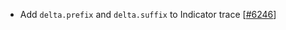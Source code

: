  - Add `delta.prefix` and `delta.suffix` to Indicator trace [[#6246](https://github.com/plotly/plotly.js/pull/6246)]
